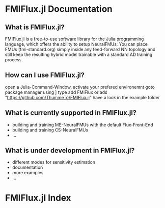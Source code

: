 
# FMIFlux.jl Documentation

## What is FMIFlux.jl?
FMIFlux.jl is a free-to-use software library for the Julia programming language, which offers the ability to setup NeuralFMUs: You can place FMUs (fmi-standard.org) simply inside any feed-forward NN topology and still keep the resulting hybrid model trainable with a standard AD training process.

## How can I use FMIFlux.jl?
open a Julia-Command-Window, activate your prefered environemnt
goto package manager using ]
type add FMIFlux or add "https://github.com/ThummeTo/FMIFlux.jl"
have a look in the example folder

## What is currently supported in FMIFlux.jl?
- building and training ME-NeuralFMUs with the default Flux-Front-End
- building and training CS-NeuralFMUs
- ...

## What is under development in FMIFlux.jl?
- different modes for sensitivity estimation
- documentation
- more examples
- ...
# FMIFlux.jl Index

```@index
```
